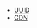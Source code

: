 - [UUID](https://github.com/MarsXan/Nestjs_Personal_Document/blob/main/common/UUID.md)
- [CDN](https://github.com/MarsXan/Nestjs_Personal_Document/blob/main/common/CDN.md)

